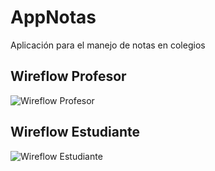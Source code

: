 # AppNotas
Aplicación para el manejo de notas en colegios 

## Wireflow Profesor
![Wireflow Profesor](https://i.imgur.com/R6ouKIr.jpg)

## Wireflow Estudiante
![Wireflow Estudiante](https://i.imgur.com/9bH9RS5.jpg)
